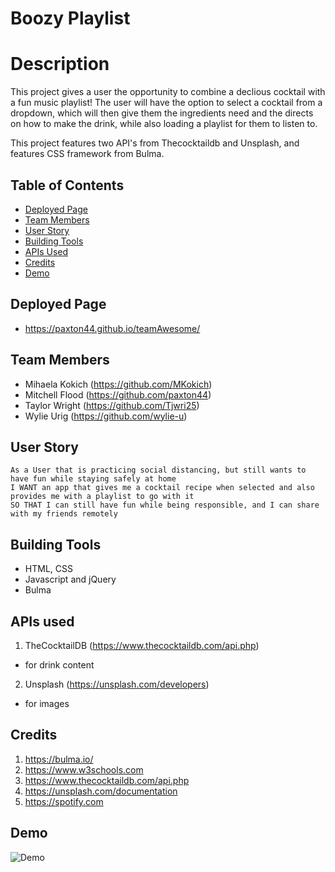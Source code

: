 # Boozy Playlist

# Description

This project gives a user the opportunity to combine a declious cocktail with a fun music playlist! The user will have the option to select a cocktail from a dropdown, which will then give them the ingredients need and the directs on how to make the drink, while also loading a playlist for them to listen to. 

This project features two API's from Thecocktaildb and Unsplash, and features CSS framework from Bulma. 



## Table of Contents
 * [Deployed Page](#Deployed-Page)
 * [Team Members](#Team-Members)
 * [User Story](#User-Story)
 * [Building Tools](#Building-Tools) 
 * [APIs Used](#APIs-used)
 * [Credits](#Credits)
 * [Demo](#Demo)


## Deployed Page
 * https://paxton44.github.io/teamAwesome/


## Team Members 
 * Mihaela Kokich (https://github.com/MKokich)
 * Mitchell Flood (https://github.com/paxton44)
 * Taylor Wright (https://github.com/Tjwri25)
 * Wylie Urig (https://github.com/wylie-u)


## User Story
<pre><code>As a User that is practicing social distancing, but still wants to have fun while staying safely at home 
I WANT an app that gives me a cocktail recipe when selected and also provides me with a playlist to go with it 
SO THAT I can still have fun while being responsible, and I can share with my friends remotely</code></pre>

## Building Tools 

 * HTML, CSS
 * Javascript and jQuery
 * Bulma

 
## APIs used 


1. TheCocktailDB (https://www.thecocktaildb.com/api.php)
  * for drink content
2. Unsplash (https://unsplash.com/developers)
  * for images 


## Credits
1. https://bulma.io/
2. https://www.w3schools.com
3. https://www.thecocktaildb.com/api.php
4. https://unsplash.com/documentation
5. https://spotify.com

## Demo

![Demo](https://user-images.githubusercontent.com/74884495/108259931-eb906b00-711e-11eb-858b-0d3d7ed5b371.gif)
